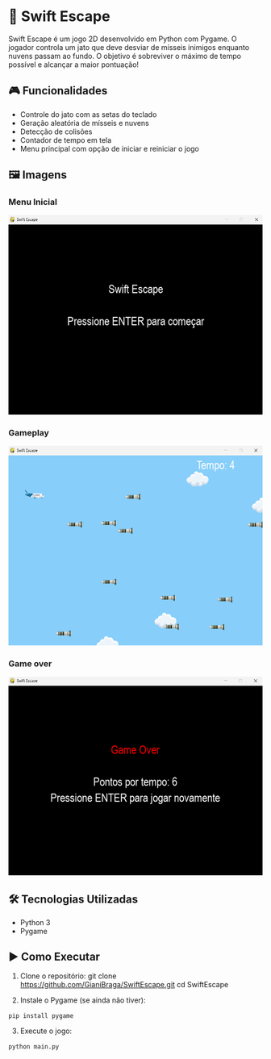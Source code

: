 # 🚀 Swift Escape

Swift Escape é um jogo 2D desenvolvido em Python com Pygame. O jogador controla um jato que deve desviar de mísseis inimigos enquanto nuvens passam ao fundo. O objetivo é sobreviver o máximo de tempo possível e alcançar a maior pontuação!

## 🎮 Funcionalidades

- Controle do jato com as setas do teclado
- Geração aleatória de mísseis e nuvens
- Detecção de colisões
- Contador de tempo em tela
- Menu principal com opção de iniciar e reiniciar o jogo

## 🖼️ Imagens 

### Menu Inicial
![Menu do jogo](images/menu_inicial.png)

### Gameplay
![Jogo em ação](images/gameplay.png)

### Game over
![Game Over](images/game_over.png)

## 🛠️ Tecnologias Utilizadas

- Python 3
- Pygame

## ▶️ Como Executar

1. Clone o repositório:
git clone https://github.com/GianiBraga/SwiftEscape.git
cd SwiftEscape

2. Instale o Pygame (se ainda não tiver):

```
pip install pygame
```

3. Execute o jogo:

```
python main.py
```
